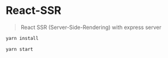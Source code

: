 # React-SSR

> React SSR (Server-Side-Rendering) with express server

```sh
yarn install

yarn start
```
